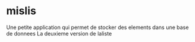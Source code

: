 # mislis
Une petite application qui permet de stocker des elements dans une base de donnees
La deuxieme version de laliste
